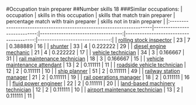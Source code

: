 #Occupation train preparer
##Number skills 18
###Similar occupations:
| occupation                                                            |   skills in this occupation |   skills that match train preparer |   percentage match with train preparer |   skills not in train preparer |
|:----------------------------------------------------------------------|----------------------------:|-----------------------------------:|---------------------------------------:|-------------------------------:|
| [rolling stock inspector](rolling_stock_inspector.md)                 |                          23 |                                  7 |                               0.388889 |                             16 |
| [shunter](shunter.md)                                                 |                          33 |                                  4 |                               0.222222 |                             29 |
| [diesel engine mechanic](diesel_engine_mechanic.md)                   |                          21 |                                  4 |                               0.222222 |                             17 |
| [vehicle technician](vehicle_technician.md)                           |                          34 |                                  3 |                               0.166667 |                             31 |
| [rail maintenance technician](rail_maintenance_technician.md)         |                          18 |                                  3 |                               0.166667 |                             15 |
| [vehicle maintenance attendant](vehicle_maintenance_attendant.md)     |                          13 |                                  2 |                               0.111111 |                             11 |
| [roadside vehicle technician](roadside_vehicle_technician.md)         |                          12 |                                  2 |                               0.111111 |                             10 |
| [ship planner](ship_planner.md)                                       |                          51 |                                  2 |                               0.111111 |                             49 |
| [railway station manager](railway_station_manager.md)                 |                          21 |                                  2 |                               0.111111 |                             19 |
| [rail operations manager](rail_operations_manager.md)                 |                          18 |                                  2 |                               0.111111 |                             16 |
| [fluid power engineer](fluid_power_engineer.md)                       |                          22 |                                  2 |                               0.111111 |                             20 |
| [land-based machinery technician](land-based_machinery_technician.md) |                          12 |                                  2 |                               0.111111 |                             10 |
| [airport maintenance technician](airport_maintenance_technician.md)   |                          13 |                                  2 |                               0.111111 |                             11 |
